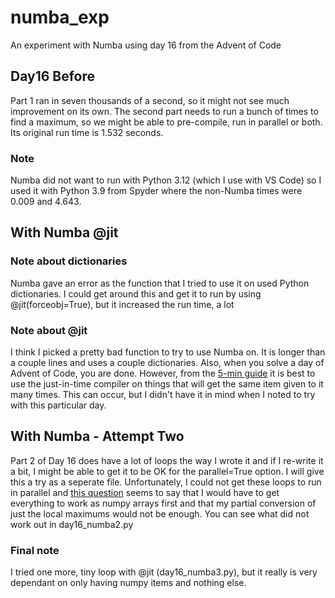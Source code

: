 # numba_exp
An experiment with Numba using day 16 from the Advent of Code

## Day16 Before
Part 1 ran in seven thousands of a second, so it might not see much improvement on its own. The second part needs to run a bunch of times to find a maximum, so we might be able to pre-compile, run in parallel or both. Its original run time is 1.532 seconds.
### Note
Numba did not want to run with Python 3.12 (which I use with VS Code) so I used it with Python 3.9 from Spyder where the non-Numba times were 0.009 and 4.643.

## With Numba @jit
### Note about dictionaries
Numba gave an error as the function that I tried to use it on used Python dictionaries. I could get around this and get it to run by using @jit(forceobj=True), but it increased the run time, a lot
### Note about @jit
I think I picked a pretty bad function to try to use Numba on. It is longer than a couple lines and uses a couple dictionaries. Also, when you solve a day of Advent of Code, you are done. However, from the [5-min guide](https://numba.readthedocs.io/en/stable/user/5minguide.html) it is best to use the just-in-time compiler on things that will get the same item given to it many times. This can occur, but I didn't have it in mind when I noted to try with this particular day.

## With Numba - Attempt Two
Part 2 of Day 16 does have a lot of loops the way I wrote it and if I re-write it a bit, I might be able to get it to be OK for the parallel=True option. I will give this a try as a seperate file.
Unfortunately, I could not get these loops to run in parallel and [this question](https://stackoverflow.com/questions/50744686/numba-typingerror-cannot-determine-numba-type-of-class-builtin-function-or) seems to say that I would have to get everything to work as numpy arrays first and that my partial conversion of just the local maximums would not be enough. You can see what did not work out in day16_numba2.py

### Final note
I tried one more, tiny loop with @jit (day16_numba3.py), but it really is very dependant on only having numpy items and nothing else.